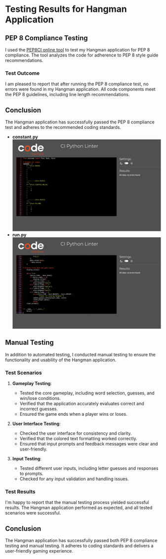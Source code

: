# Testing Results for Hangman Application

## PEP 8 Compliance Testing

I used the [PEP8CI online tool](https://pep8ci.herokuapp.com/) to test my Hangman application for PEP 8 compliance. The tool analyzes the code for adherence to PEP 8 style guide recommendations.

### Test Outcome

I am pleased to report that after running the PEP 8 compliance test, no errors were found in my Hangman application. All code components meet the PEP 8 guidelines, including line length recommendations.

## Conclusion

The Hangman application has successfully passed the PEP 8 compliance test and adheres to the recommended coding standards.
- **constant.py**
![Testing](documentation/testing.png)
- **run.py**
![Testing 2](documentation/testing2.png)


## Manual Testing

In addition to automated testing, I conducted manual testing to ensure the functionality and usability of the Hangman application.

### Test Scenarios

1. **Gameplay Testing**:
    - Tested the core gameplay, including word selection, guesses, and win/lose conditions.
    - Verified that the application accurately evaluates correct and incorrect guesses.
    - Ensured the game ends when a player wins or loses.

2. **User Interface Testing**:
    - Checked the user interface for consistency and clarity.
    - Verified that the colored text formatting worked correctly.
    - Ensured that input prompts and feedback messages were clear and user-friendly.

3. **Input Testing**:
    - Tested different user inputs, including letter guesses and responses to prompts.
    - Checked for any input validation and handling issues.

### Test Results

I'm happy to report that the manual testing process yielded successful results. The Hangman application performed as expected, and all tested scenarios were successful.

## Conclusion

The Hangman application has successfully passed both PEP 8 compliance testing and manual testing. It adheres to coding standards and delivers a user-friendly gaming experience.
